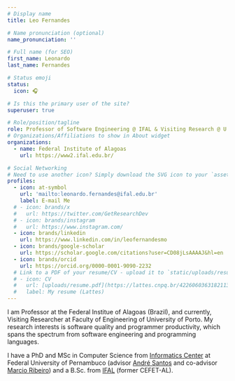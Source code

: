 ```yaml
---
# Display name
title: Leo Fernandes

# Name pronunciation (optional)
name_pronunciation: ''

# Full name (for SEO)
first_name: Leonardo
last_name: Fernandes

# Status emoji
status:
  icon: 🎧

# Is this the primary user of the site?
superuser: true

# Role/position/tagline
role: Professor of Software Engineering @ IFAL & Visiting Research @ U.Porto
# Organizations/Affiliations to show in About widget
organizations:
  - name: Federal Institute of Alagoas
    url: https://www2.ifal.edu.br/

# Social Networking
# Need to use another icon? Simply download the SVG icon to your `assets/media/icons/` folder.
profiles:
  - icon: at-symbol
    url: 'mailto:leonardo.fernandes@ifal.edu.br'
    label: E-mail Me
  # - icon: brands/x
  #   url: https://twitter.com/GetResearchDev
  # - icon: brands/instagram
  #   url: https://www.instagram.com/
  - icon: brands/linkedin
    url: https://www.linkedin.com/in/leofernandesmo
  - icon: brands/google-scholar
    url: https://scholar.google.com/citations?user=CD08jLsAAAAJ&hl=en
  - icon: brands/orcid
    url: https://orcid.org/0000-0001-9090-2232
  # Link to a PDF of your resume/CV - upload it to `static/uploads/resume.pdf`
  # - icon: CV
  #   url: [uploads/resume.pdf](https://lattes.cnpq.br/4226060363182113)
  #   label: My resume (Lattes)
---
```


I am Professor at the Federal Institue of Alagoas (Brazil), and currently, Visiting Researcher at Faculty of Engineering of University of Porto.
My research interests is software quality and programmer productivity, which spans the spectrum from software engineering and programming languages. 

I have a PhD and MSc in Computer Science from  [Informatics Center](http://www.cin.ufpe.br/) at Federal University of Pernambuco (advisor [André Santos](https://www.cin.ufpe.br/~alms/) and co-advisor [Marcio Ribeiro](www.ic.ufal.br/professor/marcio)) and a B.Sc. from [IFAL](https://www2.ifal.edu.br/) (former CEFET-AL).
<!-- He leads the CPSoftware group, which develops ...   -->

